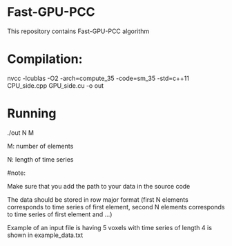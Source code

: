 # Fast-GPU-PCC

This repository contains Fast-GPU-PCC algorithm


# Compilation:

nvcc -lcublas -O2 -arch=compute_35 -code=sm_35 -std=c++11 CPU_side.cpp GPU_side.cu -o out


# Running
./out N M 

M: number of elements

N: length of time series

#note:

Make sure that you add the path to your data in the source code

The data should be stored in row major format (first N elements corresponds to time series of first element, second N elements corresponds to time series of first element and …)


Example of an input file is having 5 voxels with time series of length 4 is shown in example_data.txt
